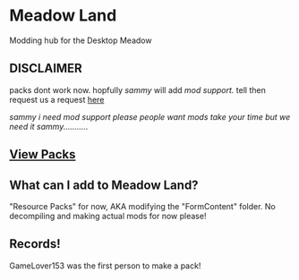 # Meadow Land
Modding hub for the Desktop Meadow

## DISCLAIMER
packs dont work now. hopfully *sammy* will add *mod support.* tell then request us a request [here](https://github.com/UnofficialSamHub/MeadowLand/issues/new/choose)

*sammy i need mod support please people want mods take your time but we need it sammy...........*

## [View Packs](rp/index/INDEX.md)

## What can I add to Meadow Land?
"Resource Packs" for now, AKA modifying the "FormContent" folder.
No decompiling and making actual mods for now please!


## Records!

GameLover153 was the first person to make a pack!




